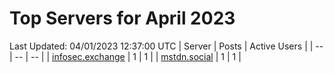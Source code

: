 # Top Servers for April 2023
Last Updated: 04/01/2023 12:37:00 UTC
| Server | Posts | Active Users |
| -- | -- | -- |
| [infosec.exchange](https://infosec.exchange/tags/PowerShell) | 1 | 1 |
| [mstdn.social](https://mstdn.social/tags/PowerShell) | 1 | 1 |
